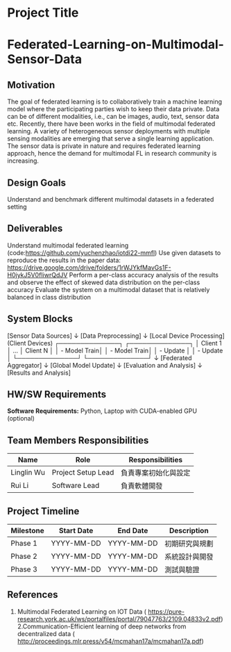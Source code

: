 # Project Title
# Federated-Learning-on-Multimodal-Sensor-Data

## Motivation
The goal of federated learning is to collaboratively train a machine learning model
where the participating parties wish to keep their data private. Data can be of different modalities,
i.e., can be images, audio, text, sensor data etc. Recently, there have been works in the field of
multimodal federated learning. A variety of heterogeneous sensor deployments with multiple
sensing modalities are emerging that serve a single learning application. The sensor data is private
in nature and requires federated learning approach, hence the demand for multimodal FL in
research community is increasing.

## Design Goals
Understand and benchmark different multimodal datasets in a federated setting

## Deliverables
Understand multimodal federated learning (code:https://github.com/yuchenzhao/iotdi22-mmfl)
Use given datasets to reproduce the results in the paper data: https://drive.google.com/drive/folders/1rWJYkfMavGs1F-H0jykJ5V0fIiwrQdJV
Perform a per-class accuracy analysis of the results and observe the effect of skewed data distribution on the per-class accuracy
Evaluate the system on a multimodal dataset that is relatively balanced in class distribution

## System Blocks
   [Sensor Data Sources]
            ↓
    [Data Preprocessing]
            ↓
    [Local Device Processing]
          (Client Devices)
  ┌──────────────┐         ┌──────────────┐
  │ Client 1     │  ...    │ Client N     │
  │ - Model Train│         │ - Model Train│
  │ - Update     │         │ - Update     │
  └──────────────┘         └──────────────┘
            ↓
     [Federated Aggregator]
            ↓
       [Global Model Update]
            ↓
     [Evaluation and Analysis]
            ↓
       [Results and Analysis]


## HW/SW Requirements

**Software Requirements:**
Python, Laptop with CUDA-enabled GPU (optional)

## Team Members Responsibilities
| Name       | Role               | Responsibilities        |
|------------|---------------------|-------------------------|
| Linglin Wu | Project Setup Lead  | 負責專案初始化與設定    |
| Rui Li     | Software Lead       | 負責軟體開發            |


## Project Timeline
| Milestone  | Start Date | End Date | Description              |
|------------|------------|----------|--------------------------|
| Phase 1    | YYYY-MM-DD | YYYY-MM-DD | 初期研究與規劃          |
| Phase 2    | YYYY-MM-DD | YYYY-MM-DD | 系統設計與開發          |
| Phase 3    | YYYY-MM-DD | YYYY-MM-DD | 測試與驗證              |

## References
1. Multimodal Federated Learning on IOT Data ( https://pure-research.york.ac.uk/ws/portalfiles/portal/79047763/2109.04833v2.pdf)
2.Communication-Efficient learning of deep networks from decentralized data ( http://proceedings.mlr.press/v54/mcmahan17a/mcmahan17a.pdf)
